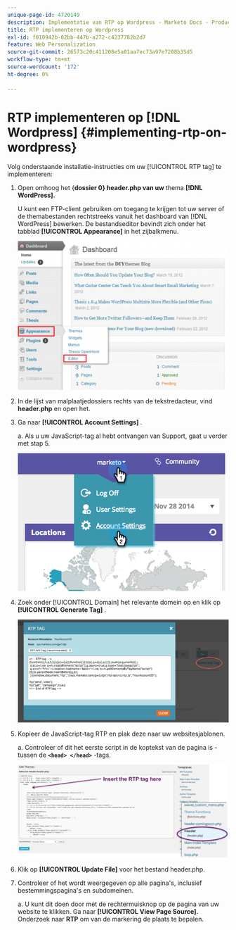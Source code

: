 ```yaml
---
unique-page-id: 4720149
description: Implementatie van RTP op Wordpress - Marketo Docs - Productdocumentatie
title: RTP implementeren op Wordpress
exl-id: f010942b-02bb-447b-a272-c4237782b2d7
feature: Web Personalization
source-git-commit: 26573c20c411208e5a01aa7ec73a97e7208b35d5
workflow-type: tm+mt
source-wordcount: '172'
ht-degree: 0%

---
```


# RTP implementeren op [!DNL Wordpress] {#implementing-rtp-on-wordpress}

Volg onderstaande installatie-instructies om uw [!UICONTROL RTP tag] te implementeren:

1. Open omhoog het {**dossier 0} header.php van uw** thema **[!DNL WordPress].**

   U kunt een FTP-client gebruiken om toegang te krijgen tot uw server of de themabestanden rechtstreeks vanuit het dashboard van [!DNL WordPress] bewerken. De bestandseditor bevindt zich onder het tabblad **[!UICONTROL Appearance]** in het zijbalkmenu.

   ![](assets/image2014-11-30-15-3a35-3a30.png)

1. In de lijst van malplaatjedossiers rechts van de tekstredacteur, vind **header.php** en open het.

1. Ga naar **[!UICONTROL Account Settings]** .

   a. Als u uw JavaScript-tag al hebt ontvangen van Support, gaat u verder met stap 5.

   ![](assets/image2014-11-30-15-3a19-3a21-1.png)

1. Zoek onder [!UICONTROL Domain] het relevante domein op en klik op **[!UICONTROL Generate Tag]** .

   ![](assets/image2014-11-30-15-3a20-3a17-1.png)

1. Kopieer de JavaScript-tag RTP en plak deze naar uw websitesjablonen.

   a. Controleer of dit het eerste script in de koptekst van de pagina is - tussen de **`<head> </head>`** -tags.

   ![](assets/image2014-11-30-15-3a36-3a31.png)

1. Klik op **[!UICONTROL Update File]** voor het bestand header.php.

1. Controleer of het wordt weergegeven op alle pagina&#39;s, inclusief bestemmingspagina&#39;s en subdomeinen.

   a. U kunt dit doen door met de rechtermuisknop op de pagina van uw website te klikken. Ga naar **[!UICONTROL View Page Source].** Onderzoek naar **RTP** om van de markering de plaats te bepalen.
